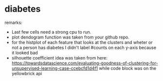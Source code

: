 # diabetes

remarks:

- Last few cells need a strong cpu to run.
- plot dendogram function was taken from your github repo.
- for the histplot of each feature that looks at the clusters and wheter or not a person has diabetes I didn't label #counts on each y-axis because it looked bad
- silhouette coefficient idea was taken from here: https://towardsdatascience.com/evaluating-goodness-of-clustering-for-unsupervised-learning-case-ccebcfd1d4f1
while code block was on the yellowbrick api

